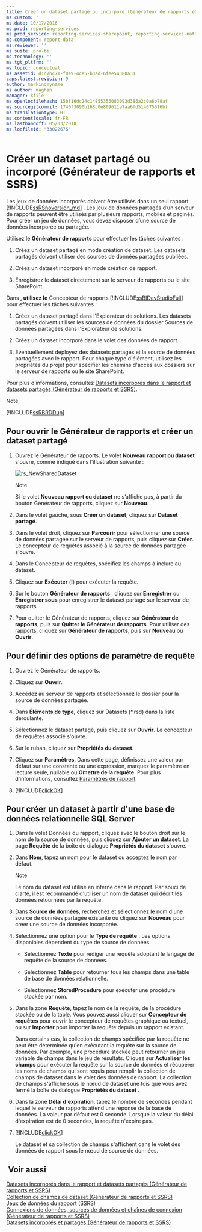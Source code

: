 ```yaml
---
title: Créer un dataset partagé ou incorporé (Générateur de rapports et SSRS) | Microsoft Docs
ms.custom: ''
ms.date: 10/17/2016
ms.prod: reporting-services
ms.prod_service: reporting-services-sharepoint, reporting-services-native
ms.component: report-data
ms.reviewer: ''
ms.suite: pro-bi
ms.technology: ''
ms.tgt_pltfrm: ''
ms.topic: conceptual
ms.assetid: d1d7bc71-f0e9-4ce5-b3ad-6fee54388a31
caps.latest.revision: 9
author: markingmyname
ms.author: maghan
manager: kfile
ms.openlocfilehash: 15bf16dc24c14855356083093d386a2c0a6b78af
ms.sourcegitcommit: 1740f3090b168c0e809611a7aa6fd514075616bf
ms.translationtype: HT
ms.contentlocale: fr-FR
ms.lasthandoff: 05/03/2018
ms.locfileid: "33022676"
---
```

# <a name="create-a-shared-dataset-or-embedded-dataset-report-builder-and-ssrs"></a>Créer un dataset partagé ou incorporé (Générateur de rapports et SSRS)
Les jeux de données incorporés doivent être utilisés dans un seul rapport [!INCLUDE[ssRSnoversion_md](../../includes/ssrsnoversion-md.md)] . Les jeux de données partagés d’un serveur de rapports peuvent être utilisés par plusieurs rapports, mobiles et paginés. Pour créer un jeu de données, vous devez disposer d’une source de données incorporée ou partagée.  
  
 Utilisez le **Générateur de rapports** pour effectuer les tâches suivantes :  
  
1.  Créez un dataset partagé en mode création de dataset. Les datasets partagés doivent utiliser des sources de données partagées publiées.  
  
2.   Créez un dataset incorporé en mode création de rapport.  
  
3.   Enregistrez le dataset directement sur le serveur de rapports ou le site SharePoint.  
  
 Dans **, utilisez le** Concepteur de rapports [!INCLUDE[ssBIDevStudioFull](../../includes/ssbidevstudiofull-md.md)] pour effectuer les tâches suivantes :  
  
1.  Créez un dataset partagé dans l'Explorateur de solutions. Les datasets partagés doivent utiliser les sources de données du dossier Sources de données partagées dans l'Explorateur de solutions.  
  
2.  Créez un dataset incorporé dans le volet des données de rapport.  
  
3.  Éventuellement déployez des datasets partagés et la source de données partagées avec le rapport. Pour chaque type d'élément, utilisez les propriétés du projet pour spécifier les chemins d'accès aux dossiers sur le serveur de rapports ou le site SharePoint.  
  
 Pour plus d’informations, consultez [Datasets incorporés dans le rapport et datasets partagés &#40;Générateur de rapports et SSRS&#41;](../../reporting-services/report-data/report-embedded-datasets-and-shared-datasets-report-builder-and-ssrs.md).  
  
> [!NOTE]  
>  [!INCLUDE[ssRBRDDup](../../includes/ssrbrddup-md.md)]  
  
## <a name="to-open-report-builder-and-create-a-shared-dataset"></a>Pour ouvrir le Générateur de rapports et créer un dataset partagé  
  
1.  Ouvrez le Générateur de rapports. Le volet **Nouveau rapport ou dataset** s'ouvre, comme indiqué dans l'illustration suivante :  
  
     ![rs_NewSharedDataset](../../reporting-services/report-data/media/rs-newshareddataset.gif "rs_NewSharedDataset")  
  
    > [!NOTE]  
    >  Si le volet **Nouveau rapport ou dataset** ne s’affiche pas, à partir du bouton Générateur de rapports, cliquez sur **Nouveau**.  
  
2.  Dans le volet gauche, sous **Créer un dataset**, cliquez sur **Dataset partagé**.  
  
3.  Dans le volet droit, cliquez sur **Parcourir** pour sélectionner une source de données partagée sur le serveur de rapports, puis cliquez sur **Créer**. Le concepteur de requêtes associé à la source de données partagée s'ouvre.  
  
4.  Dans le Concepteur de requêtes, spécifiez les champs à inclure au dataset.  
  
5.  Cliquez sur **Exécuter** (**!**) pour exécuter la requête.  
  
6.  Sur le bouton **Générateur de rapports** , cliquez sur **Enregistrer** ou **Enregistrer sous** pour enregistrer le dataset partagé sur le serveur de rapports.  
  
7.  Pour quitter le Générateur de rapports, cliquez sur **Générateur de rapports**, puis sur **Quitter le Générateur de rapports**. Pour utiliser des rapports, cliquez sur **Générateur de rapports**, puis sur **Nouveau** ou **Ouvrir**.  
  
## <a name="to-set-query-parameter-options"></a>Pour définir des options de paramètre de requête  
  
1.  Ouvrez le Générateur de rapports.  
  
2.  Cliquez sur **Ouvrir**.  
  
3.  Accédez au serveur de rapports et sélectionnez le dossier pour la source de données partagée.  
  
4.  Dans **Éléments de type**, cliquez sur Datasets (*.rsd) dans la liste déroulante.  
  
5.  Sélectionnez le dataset partagé, puis cliquez sur **Ouvrir**. Le concepteur de requêtes associé s'ouvre.  
  
6.  Sur le ruban, cliquez sur **Propriétés du dataset**.  
  
7.  Cliquez sur **Paramètres**. Dans cette page, définissez une valeur par défaut sur une constante ou une expression, marquez le paramètre en lecture seule, nullable ou **Omettre de la requête**. Pour plus d’informations, consultez [Paramètres de rapport](../../reporting-services/report-design/report-parameters-report-builder-and-report-designer.md).  
  
8.  [!INCLUDE[clickOK](../../includes/clickok-md.md)]  

  
## <a name="to-create-a-dataset-from-a-sql-server-relational-database"></a>Pour créer un dataset à partir d'une base de données relationnelle SQL Server  
  
1.  Dans le volet Données du rapport, cliquez avec le bouton droit sur le nom de la source de données, puis cliquez sur **Ajouter un dataset**. La page **Requête** de la boîte de dialogue **Propriétés du dataset** s'ouvre.  
  
2.  Dans **Nom**, tapez un nom pour le dataset ou acceptez le nom par défaut.  
  
    > [!NOTE]  
    >  Le nom du dataset est utilisé en interne dans le rapport. Par souci de clarté, il est recommandé d'utiliser un nom de dataset qui décrit les données retournées par la requête.  
  
3.  Dans **Source de données**, recherchez et sélectionnez le nom d'une source de données partagée existante ou cliquez sur **Nouveau** pour créer une source de données incorporée.  
  
4.  Sélectionnez une option pour le **Type de requête** . Les options disponibles dépendent du type de source de données.  
  
    -   Sélectionnez **Texte** pour rédiger une requête adoptant le langage de requête de la source de données.  
  
    -   Sélectionnez **Table** pour retourner tous les champs dans une table de base de données relationnelle.  
  
    -   Sélectionnez **StoredProcedure** pour exécuter une procédure stockée par nom.  
  
5.  Dans la zone **Requête**, tapez le nom de la requête, de la procédure stockée ou de la table. Vous pouvez aussi cliquer sur **Concepteur de requêtes** pour ouvrir le concepteur de requêtes graphique ou textuel, ou sur **Importer** pour importer la requête depuis un rapport existant.  
  
     Dans certains cas, la collection de champs spécifiée par la requête ne peut être déterminée qu'en exécutant la requête sur la source de données. Par exemple, une procédure stockée peut retourner un jeu variable de champs dans le jeu de résultats. Cliquez sur **Actualiser les champs** pour exécuter la requête sur la source de données et récupérer les noms de champs qui sont requis pour remplir la collection de champs de dataset dans le volet des données de rapport. La collection de champs s'affiche sous le nœud de dataset une fois que vous avez fermé la boîte de dialogue **Propriétés du dataset** .  
  
6.  Dans la zone **Délai d'expiration**, tapez le nombre de secondes pendant lequel le serveur de rapports attend une réponse de la base de données. La valeur par défaut est 0 seconde. Lorsque la valeur du délai d'expiration est de 0 secondes, la requête n'expire pas.  
  
7.  [!INCLUDE[clickOK](../../includes/clickok-md.md)]  
  
     Le dataset et sa collection de champs s'affichent dans le volet des données de rapport sous le nœud de source de données.  
  
## <a name="see-also"></a> Voir aussi  
 [Datasets incorporés dans le rapport et datasets partagés &#40;Générateur de rapports et SSRS&#41;](../../reporting-services/report-data/report-embedded-datasets-and-shared-datasets-report-builder-and-ssrs.md)   
 [Collection de champs de dataset &#40;Générateur de rapports et SSRS&#41;](../../reporting-services/report-data/dataset-fields-collection-report-builder-and-ssrs.md)   
 [Jeux de données du rapport &#40;SSRS&#41;](../../reporting-services/report-data/report-datasets-ssrs.md)   
 [Connexions de données, sources de données et chaînes de connexion &#40;Générateur de rapports et SSRS&#41;](http://msdn.microsoft.com/library/7e103637-4371-43d7-821c-d269c2cc1b34)   
 [Datasets incorporés et partagés &#40;Générateur de rapports et SSRS&#41;](../../reporting-services/report-data/embedded-and-shared-datasets-report-builder-and-ssrs.md)  
  
  
